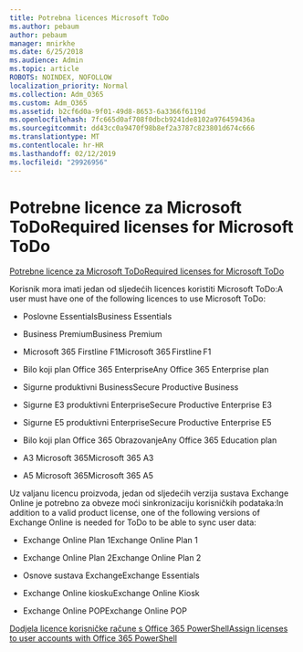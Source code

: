 ```yaml
---
title: Potrebna licences Microsoft ToDo
ms.author: pebaum
author: pebaum
manager: mnirkhe
ms.date: 6/25/2018
ms.audience: Admin
ms.topic: article
ROBOTS: NOINDEX, NOFOLLOW
localization_priority: Normal
ms.collection: Adm_O365
ms.custom: Adm_O365
ms.assetid: b2cf6d0a-9f01-49d8-8653-6a3366f6119d
ms.openlocfilehash: 7fc665d0af708f0dbcb9241de8102a976459436a
ms.sourcegitcommit: dd43cc0a9470f98b8ef2a3787c823801d674c666
ms.translationtype: MT
ms.contentlocale: hr-HR
ms.lasthandoff: 02/12/2019
ms.locfileid: "29926956"
---
```

# <a name="required-licenses-for-microsoft-todo"></a><span data-ttu-id="a8110-102">Potrebne licence za Microsoft ToDo</span><span class="sxs-lookup"><span data-stu-id="a8110-102">Required licenses for Microsoft ToDo</span></span>

[<span data-ttu-id="a8110-103">Potrebne licence za Microsoft ToDo</span><span class="sxs-lookup"><span data-stu-id="a8110-103">Required licenses for Microsoft ToDo</span></span>](https://support.office.com/article/381e9d1b-c500-49b5-973e-890fd86528d7.aspx)
  
<span data-ttu-id="a8110-104">Korisnik mora imati jedan od sljedećih licences koristiti Microsoft ToDo:</span><span class="sxs-lookup"><span data-stu-id="a8110-104">A user must have one of the following licences to use Microsoft ToDo:</span></span>
  
- <span data-ttu-id="a8110-105">Poslovne Essentials</span><span class="sxs-lookup"><span data-stu-id="a8110-105">Business Essentials</span></span>
    
- <span data-ttu-id="a8110-106">Business Premium</span><span class="sxs-lookup"><span data-stu-id="a8110-106">Business Premium</span></span>
    
- <span data-ttu-id="a8110-107">Microsoft 365 Firstline F1</span><span class="sxs-lookup"><span data-stu-id="a8110-107">Microsoft 365 Firstline F1</span></span>
    
- <span data-ttu-id="a8110-108">Bilo koji plan Office 365 Enterprise</span><span class="sxs-lookup"><span data-stu-id="a8110-108">Any Office 365 Enterprise plan</span></span>
    
- <span data-ttu-id="a8110-109">Sigurne produktivni Business</span><span class="sxs-lookup"><span data-stu-id="a8110-109">Secure Productive Business</span></span>
    
- <span data-ttu-id="a8110-110">Sigurne E3 produktivni Enterprise</span><span class="sxs-lookup"><span data-stu-id="a8110-110">Secure Productive Enterprise E3</span></span>
    
- <span data-ttu-id="a8110-111">Sigurne E5 produktivni Enterprise</span><span class="sxs-lookup"><span data-stu-id="a8110-111">Secure Productive Enterprise E5</span></span>
    
- <span data-ttu-id="a8110-112">Bilo koji plan Office 365 Obrazovanje</span><span class="sxs-lookup"><span data-stu-id="a8110-112">Any Office 365 Education plan</span></span>
    
- <span data-ttu-id="a8110-113">A3 Microsoft 365</span><span class="sxs-lookup"><span data-stu-id="a8110-113">Microsoft 365 A3</span></span>
    
- <span data-ttu-id="a8110-114">A5 Microsoft 365</span><span class="sxs-lookup"><span data-stu-id="a8110-114">Microsoft 365 A5</span></span>
    
<span data-ttu-id="a8110-115">Uz valjanu licencu proizvoda, jedan od sljedećih verzija sustava Exchange Online je potrebno za obveze moći sinkronizaciju korisničkih podataka:</span><span class="sxs-lookup"><span data-stu-id="a8110-115">In addition to a valid product license, one of the following versions of Exchange Online is needed for ToDo to be able to sync user data:</span></span> 
  
- <span data-ttu-id="a8110-116">Exchange Online Plan 1</span><span class="sxs-lookup"><span data-stu-id="a8110-116">Exchange Online Plan 1</span></span>
    
- <span data-ttu-id="a8110-117">Exchange Online Plan 2</span><span class="sxs-lookup"><span data-stu-id="a8110-117">Exchange Online Plan 2</span></span>
    
- <span data-ttu-id="a8110-118">Osnove sustava Exchange</span><span class="sxs-lookup"><span data-stu-id="a8110-118">Exchange Essentials</span></span>
    
- <span data-ttu-id="a8110-119">Exchange Online kiosku</span><span class="sxs-lookup"><span data-stu-id="a8110-119">Exchange Online Kiosk</span></span>
    
- <span data-ttu-id="a8110-120">Exchange Online POP</span><span class="sxs-lookup"><span data-stu-id="a8110-120">Exchange Online POP</span></span>
    
[<span data-ttu-id="a8110-121">Dodjela licence korisničke račune s Office 365 PowerShell</span><span class="sxs-lookup"><span data-stu-id="a8110-121">Assign licenses to user accounts with Office 365 PowerShell</span></span>](https://docs.microsoft.com/office365/enterprise/powershell/assign-licenses-to-user-accounts-with-office-365-powershell )
  

